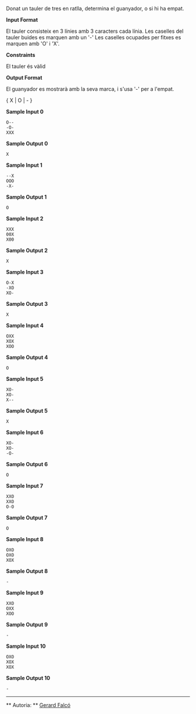 Donat un tauler de tres en ratlla, determina el guanyador, o si hi ha
empat.

**Input Format**

El tauler consisteix en 3 línies amb 3 caracters cada línia. Les
caselles del tauler buides es marquen amb un '-' Les caselles ocupades
per fitxes es marquen amb 'O' i 'X'.

**Constraints**

El tauler és vàlid

**Output Format**

El guanyador es mostrarà amb la seva marca, i s'usa '-' per a l'empat.

{ X | O | - }

**Sample Input 0**

    O--
    -O-
    XXX

**Sample Output 0**

``` 
X
```

**Sample Input 1**

    --X
    OOO
    -X-

**Sample Output 1**

``` 
O
```

**Sample Input 2**

    XXX
    00X
    X00

**Sample Output 2**

``` 
X
```

**Sample Input 3**

    O-X
    -XO
    XO-

**Sample Output 3**

``` 
X
```

**Sample Input 4**

    OXX
    XOX
    XOO

**Sample Output 4**

``` 
O
```

**Sample Input 5**

    XO-
    XO-
    X--

**Sample Output 5**

``` 
X
```

**Sample Input 6**

    XO-
    XO-
    -O-

**Sample Output 6**

``` 
O
```

**Sample Input 7**

    XXO
    XXO
    O-O

**Sample Output 7**

``` 
O
```

**Sample Input 8**

    OXO
    OXO
    XOX

**Sample Output 8**

``` 
-
```

**Sample Input 9**

    XXO
    OXX
    XOO

**Sample Output 9**

``` 
-
```

**Sample Input 10**

    OXO
    XOX
    XOX

**Sample Output 10**

``` 
-
```

----------

** Autoria: **
[Gerard Falcó](https://github.com/gerardfp)
